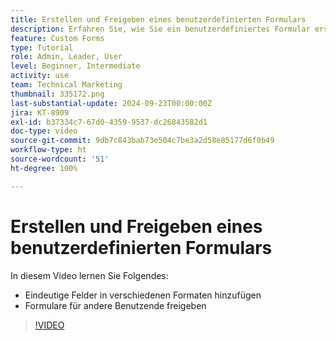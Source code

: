 ```yaml
---
title: Erstellen und Freigeben eines benutzerdefinierten Formulars
description: Erfahren Sie, wie Sie ein benutzerdefiniertes Formular erstellen, dem Formular eindeutige Felder hinzufügen und Formulare für Benutzende freigeben.
feature: Custom Forms
type: Tutorial
role: Admin, Leader, User
level: Beginner, Intermediate
activity: use
team: Technical Marketing
thumbnail: 335172.png
last-substantial-update: 2024-09-23T00:00:00Z
jira: KT-8909
exl-id: b37334c7-67d0-4359-9537-dc26843582d1
doc-type: video
source-git-commit: 9db7c843bab73e504c7be3a2d58e85177d6f0b49
workflow-type: ht
source-wordcount: '51'
ht-degree: 100%

---
```


# Erstellen und Freigeben eines benutzerdefinierten Formulars

In diesem Video lernen Sie Folgendes:

* Eindeutige Felder in verschiedenen Formaten hinzufügen
* Formulare für andere Benutzende freigeben

>[!VIDEO](https://video.tv.adobe.com/v/335172/?quality=12&learn=on)

